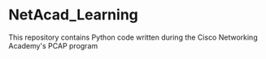 # NetAcad_Learning
This repository contains Python code written during the Cisco Networking Academy's PCAP program
